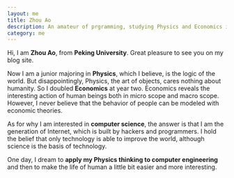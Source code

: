 ```yaml
---
layout: me
title: Zhou Ao
description: An amateur of prgramming, studying Physics and Economics in Peking University, China.
category: me
---
```


Hi, I am **Zhou Ao**, from **Peking University**. Great pleasure to see you on my blog site.

Now I am a junior majoring in **Physics**, which I believe, is the logic of the world. But disappointingly, Physics, the art of objects, cares nothing about humanity. So I doubled **Economics** at year two. Economics reveals the interesting action of human beings both in micro scope and macro scope. However, I never believe that the behavior of people can be modeled with economic theories.

As for why I am interested in **computer science**, the answer is that I am the generation of Internet, which is built by hackers and programmers. I hold the belief that only technology is able to improve the world, although science is the basis of technology.

One day, I dream to **apply my Physics thinking to computer engineering** and then to make the life of human a little bit easier and more interesting.
